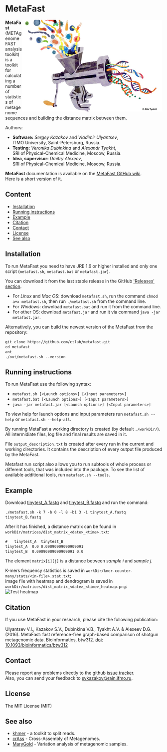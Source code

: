 # MetaFast

<img align="right" src="logo.jpg" alt="MetaFast" width="450">

**MetaFast** (METAgenome FAST analysis toolkit) is a toolkit for calculating a number of statistics of 
metagenome sequences and building the distance matrix between them.

Authors:
* **Software:** *Sergey Kazakov* and *Vladimir Ulyantsev*, <br/>
ITMO University, Saint-Petersburg, Russia.
* **Testing:** *Veronika Dubinkina* and *Alexandr Tyakht*, <br/>
SRI of Physical-Chemical Medicine, Moscow, Russia.
* **Idea, supervisor:** *Dmitry Alexeev*, <br/>
SRI of Physical-Chemical Medicine, Moscow, Russia.


**MetaFast** documentation is available on the [MetaFast GitHub wiki](https://github.com/ctlab/metafast/wiki).<br/>
Here is a short version of it.



## Content

* [Installation](#installation)
* [Running instructions](#running-instructions)
* [Example](#example)
* [Citation](#citation)
* [Contact](#contact)
* [License](#license)
* [See also](#see-also)



## Installation

To run MetaFast you need to have JRE 1.6 or higher installed and only one script (`metafast.sh`, `metafast.bat` or `metafast.jar`).

You can download it from the last stable release in the GitHub ['Releases' section](https://github.com/ctlab/metafast/releases).

* For *Linux* and *Mac OS*: download `metafast.sh`, run the command `chmod a+x metafast.sh`, then run `./metafast.sh` from the command line.
* For *Windows*: download `metafast.bat` and run it from the command line.
* For other OS: download `metafast.jar` and run it via command `java -jar metafast.jar`.


Alternatively, you can build the newest version of the MetaFast from the repository:
~~~
git clone https://github.com/ctlab/metafast.git
cd metafast
ant
./out/metafast.sh --version
~~~


## Running instructions

To run MetaFast use the following syntax:
* `metafast.sh [<Launch options>] [<Input parameters>]`
* `metafast.bat [<Launch options>] [<Input parameters>]`
* `java -jar metafast.jar [<Launch options>] [<Input parameters>]`

To view help for launch options and input parameters run `metafast.sh --help` or `metafast.sh --help-all`.

By running MetaFast a working directory is created (by default `./workDir/`). 
All intermidiate files, log file and final results are saved in it. 

File `output_description.txt` is created after every run in the current and working directories. 
It contains the description of every output file produced by the MetaFast.

Metafast run script also allows you to run subtools of whole process or different tools, that was included into the package. 
To see the list of available additional tools, run `metafast.sh --tools`.


## Example

Download [tinytest_A.fastq](https://github.com/ctlab/metafast/raw/master/test_data/tinytest_A.fastq) and 
[tinytest_B.fastq](https://github.com/ctlab/metafast/raw/master/test_data/tinytest_B.fastq) and run the command:
~~~
./metafast.sh -k 7 -b 0 -l 8 -b1 3 -i tinytest_A.fastq tinytest_B.fastq
~~~

After it has finished, a distance matrix can be found in `workDir/matrices/dist_matrix_<date>_<time>.txt`:
~~~
#	tinytest_A	tinytest_B
tinytest_A	0.0	0.09090909090909091
tinytest_B	0.09090909090909091	0.0
~~~

The element `matrix[i][j]` is a distance between *sample i* and *sample j*.

K-mers frequency statistics is saved in `workDir/kmer-counter-many/stats/<in-file>.stat.txt`;<br/>
image file with heatmap and dendrogram is saved in `workDir/matrices/dist_matrix_<date>_<time>_heatmap.png`:<br/>
<img src="test_data/test_heatmap.png" alt="Test heatmap" width="450">


## Citation

If you use MetaFast in your research, please cite the following publication:

Ulyantsev V.I., Kazakov S.V., Dubinkina V.B., Tyakht A.V. & Alexeev D.G. (2016). 
MetaFast: fast reference-free graph-based comparison of shotgun metagenomic data. 
Bioinformatics, btw312. 
[doi: 10.1093/bioinformatics/btw312](http://bioinformatics.oxfordjournals.org/content/early/2016/06/16/bioinformatics.btw312)


## Contact

Please report any problems directly to the github [issue tracker](https://github.com/ctlab/metafast/issues).<br/>
Also, you can send your feedback to [svkazakov@rain.ifmo.ru](mailto:svkazakov@rain.ifmo.ru).


## License

The MIT License (MIT)


## See also

* [khmer](https://github.com/ged-lab/khmer) - a toolkit to split reads.
* [crAss](http://edwards.sdsu.edu/crass/) - Cross-Assembly of Metagenomes.
* [MaryGold](http://sourceforge.net/projects/metavar/) - Variation analysis of metagenomic samples.

